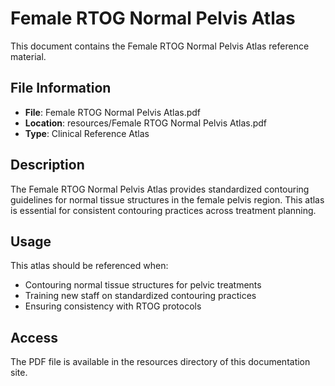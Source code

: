# Female RTOG Normal Pelvis Atlas

This document contains the Female RTOG Normal Pelvis Atlas reference material.

## File Information
- **File**: Female RTOG Normal Pelvis Atlas.pdf
- **Location**: resources/Female RTOG Normal Pelvis Atlas.pdf
- **Type**: Clinical Reference Atlas

## Description
The Female RTOG Normal Pelvis Atlas provides standardized contouring guidelines for normal tissue structures in the female pelvis region. This atlas is essential for consistent contouring practices across treatment planning.

## Usage
This atlas should be referenced when:
- Contouring normal tissue structures for pelvic treatments
- Training new staff on standardized contouring practices
- Ensuring consistency with RTOG protocols

## Access
The PDF file is available in the resources directory of this documentation site.
